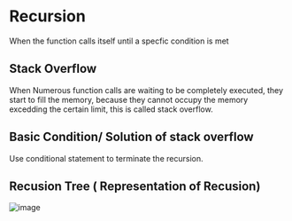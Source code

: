 # Recursion
When the function calls itself until a specfic condition is met

## Stack Overflow
When Numerous function calls are waiting to be completely executed, they start to fill the memory, because they cannot occupy the memory excedding the certain limit, this is called stack overflow.

## Basic Condition/ Solution of stack overflow
Use conditional statement to terminate the recursion.
## Recusion Tree ( Representation of Recusion)
![image](https://github.com/Priyamjain1105/Cpp-Programming/assets/139670144/7444026a-376d-4ac6-872a-2e1b1aa5cd2d)


